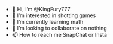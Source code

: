 - 👋 Hi, I’m @KingFury777
- 👀 I’m interested in shotting games
- 🌱 I’m currently learning math
- 💞️ I’m looking to collaborate on nothing
- 📫 How to reach me SnapChat or Insta

<!---
KingFury777/KingFury777 is a ✨ special ✨ repository because its `README.md` (this file) appears on your GitHub profile.
You can click the Preview link to take a look at your changes.
--->

